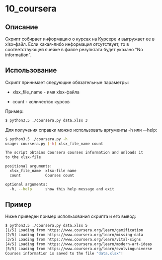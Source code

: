 # 10_coursera

## Описание

Скрипт собирает информацию о курсах на Курсере и
выгружает ее в xlsx-файл. Если какая-либо информация отсутствует, то
в соответствующей ячейке в файле результата будет
указано "No information".

## Использование

Скрипт принимает следующие обязательные параметры:

* xlsx_file_name - имя xlsx-файла

* count - количество курсов

Пример:
```sh
$ python3.5 ./coursera.py data.xlsx 3
```

Для получения справки можно использовать аргументы -h или --help:

```sh
$ python3.5 ./coursera.py -h
usage: coursera.py [-h] xlsx_file_name count

The script obtains Coursera courses information and unloads it 
to the xlsx-file

positional arguments:
  xlsx_file_name  xlsx-file name
  count           Courses count

optional arguments:
  -h, --help      show this help message and exit
```

## Пример

Ниже приведен пример использования скрипта и его вывод:
```sh
$ python3.5 ./coursera.py data.xlsx 5
[1/5] Loading from https://www.coursera.org/learn/gamification
[2/5] Loading from https://www.coursera.org/learn/missing-data
[3/5] Loading from https://www.coursera.org/learn/vital-signs
[4/5] Loading from https://www.coursera.org/learn/modern-art-ideas
[5/5] Loading from https://www.coursera.org/learn/evolvinguniverse
Courses information is saved to the file "data.xlsx"!
```